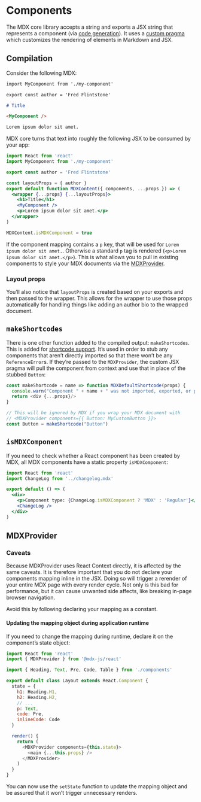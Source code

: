 # Components

The MDX core library accepts a string and exports a JSX string
that represents a component (via [code generation][code-generation]).
It uses a [custom pragma](/blog/custom-pragma) which customizes
the rendering of elements in Markdown and JSX.

## Compilation

Consider the following MDX:

```markdown
import MyComponent from './my-component'

export const author = 'Fred Flintstone'

# Title

<MyComponent />

Lorem ipsum dolor sit amet.
```

MDX core turns that text into roughly the following JSX to be consumed by your
app:

```jsx
import React from 'react'
import MyComponent from './my-component'

export const author = 'Fred Flintstone'

const layoutProps = { author }
export default function MDXContent({ components, ...props }) => (
  <wrapper {...props} {...layoutProps}>
    <h1>Title</h1>
    <MyComponent />
    <p>Lorem ipsum dolor sit amet.</p>
  </wrapper>
)

MDXContent.isMDXComponent = true
```

If the component mapping contains a `p` key, that will be used for
`Lorem ipsum dolor sit amet.`.
Otherwise a standard `p` tag is rendered (`<p>Lorem ipsum dolor sit amet.</p>`).
This is what allows you to pull in existing components to style your MDX
documents via the [MDXProvider](#mdxprovider).

### Layout props

You’ll also notice that `layoutProps` is created based on your exports
and then passed to the wrapper.  This allows for the wrapper to use
those props automatically for handling things like adding an author
bio to the wrapped document.

## `makeShortcodes`

There is one other function added to the compiled output: `makeShortcodes`.
This is added for [shortcode support](/blog/shortcodes).  It’s used in order
to stub any components that aren’t directly imported so that there won’t be
any `ReferenceError`s.  If they’re passed to the `MDXProvider`, the custom
JSX pragma will pull the component from context and use that in place of the
stubbed `Button`:

```js
const makeShortcode = name => function MDXDefaultShortcode(props) {
  console.warn("Component " + name + " was not imported, exported, or provided by MDXProvider as global scope")
  return <div {...props}/>
}

// This will be ignored by MDX if you wrap your MDX document with
// <MDXProvider components={{ Button: MyCustomButton }}>
const Button = makeShortcode("Button")
```

## `isMDXComponent`

If you need to check whether a React component has been created by MDX,
all MDX components have a static property `isMDXComponent`:

```jsx
import React from 'react'
import ChangeLog from '../changelog.mdx'

export default () => (
  <div>
    <p>Component type: {ChangeLog.isMDXComponent ? 'MDX' : 'Regular'}</p>
    <ChangeLog />
  </div>
)
```

## MDXProvider

### Caveats

Because MDXProvider uses React Context directly, it is affected by
the same caveats.  It is therefore important that you do not declare
your components mapping inline in the JSX.  Doing so will trigger a rerender
of your entire MDX page with every render cycle.  Not only is this bad for
performance, but it can cause unwanted side affects, like breaking in-page
browser navigation.

Avoid this by following declaring your mapping as a constant.

#### Updating the mapping object during application runtime

If you need to change the mapping during runtime, declare it on the componentʼs
state object:

```js
import React from 'react'
import { MDXProvider } from '@mdx-js/react'

import { Heading, Text, Pre, Code, Table } from './components'

export default class Layout extends React.Component {
  state = {
    h1: Heading.H1,
    h2: Heading.H2,
    // ...
    p: Text,
    code: Pre,
    inlineCode: Code
  }

  render() {
    return (
      <MDXProvider components={this.state}>
        <main {...this.props} />
      </MDXProvider>
    )
  }
}
```

You can now use the `setState` function to update the mapping object and be
assured that it wonʼt trigger unnecessary renders.

[code-generation]: https://en.wikipedia.org/wiki/Code_generation_(compiler)
